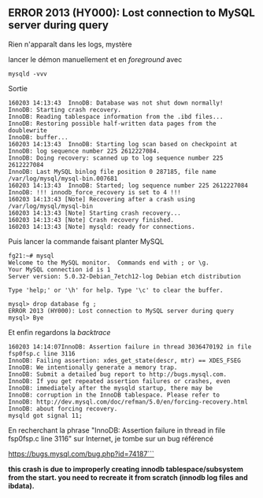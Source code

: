## ERROR 2013 (HY000): Lost connection to MySQL server during query 

Rien n'apparaît dans les logs, mystère

lancer le démon manuellement et en *foreground* avec
```
mysqld -vvv
```
Sortie
```
160203 14:13:43  InnoDB: Database was not shut down normally!
InnoDB: Starting crash recovery.
InnoDB: Reading tablespace information from the .ibd files...
InnoDB: Restoring possible half-written data pages from the doublewrite
InnoDB: buffer...
160203 14:13:43  InnoDB: Starting log scan based on checkpoint at
InnoDB: log sequence number 225 2612227084.
InnoDB: Doing recovery: scanned up to log sequence number 225 2612227084
InnoDB: Last MySQL binlog file position 0 287185, file name /var/log/mysql/mysql-bin.007681
160203 14:13:43  InnoDB: Started; log sequence number 225 2612227084
InnoDB: !!! innodb_force_recovery is set to 4 !!!
160203 14:13:43 [Note] Recovering after a crash using /var/log/mysql/mysql-bin
160203 14:13:43 [Note] Starting crash recovery...
160203 14:13:43 [Note] Crash recovery finished.
160203 14:13:43 [Note] mysqld: ready for connections.
```
Puis lancer la commande faisant planter MySQL
```
fg21:~# mysql
Welcome to the MySQL monitor.  Commands end with ; or \g.
Your MySQL connection id is 1
Server version: 5.0.32-Debian_7etch12-log Debian etch distribution

Type 'help;' or '\h' for help. Type '\c' to clear the buffer.

mysql> drop database fg ;
ERROR 2013 (HY000): Lost connection to MySQL server during query
mysql> Bye
```
Et enfin regardons la *backtrace*
```
160203 14:14:07InnoDB: Assertion failure in thread 3036470192 in file fsp0fsp.c line 3116
InnoDB: Failing assertion: xdes_get_state(descr, mtr) == XDES_FSEG
InnoDB: We intentionally generate a memory trap.
InnoDB: Submit a detailed bug report to http://bugs.mysql.com.
InnoDB: If you get repeated assertion failures or crashes, even
InnoDB: immediately after the mysqld startup, there may be
InnoDB: corruption in the InnoDB tablespace. Please refer to
InnoDB: http://dev.mysql.com/doc/refman/5.0/en/forcing-recovery.html
InnoDB: about forcing recovery.
mysqld got signal 11;
```
En recherchant la phrase "InnoDB: Assertion failure in thread  in file fsp0fsp.c line 3116" sur Internet, je tombe sur un bug référencé 

https://bugs.mysql.com/bug.php?id=74187```

**this crash is due to improperly creating innodb tablespace/subsystem from the start.  you need to recreate it from scratch (innodb log files and ibdata).**


